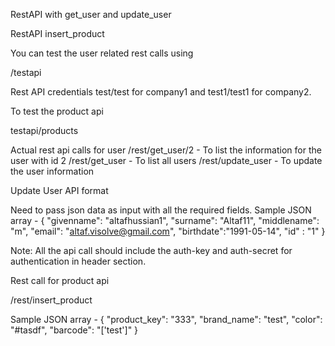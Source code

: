 RestAPI with get_user and update_user

RestAPI insert_product

You can test the user related rest calls using 

/testapi

Rest API credentials test/test for company1 and test1/test1 for company2.

To test the product api 

testapi/products

Actual rest api calls for user
/rest/get_user/2 - To list the information for the user with id 2 
/rest/get_user - To list all users
/rest/update_user - To update the user information

Update User API format

Need to pass json data as input with all the required fields. 
Sample JSON array - 
{
	"givenname": "altafhussian1",
	"surname": "Altaf11",
	"middlename": "m",
	"email": "altaf.visolve@gmail.com",
	"birthdate":"1991-05-14",
	"id" : "1"
}

Note: All the api call should include the auth-key and auth-secret for authentication in header section.

Rest call for product api

/rest/insert_product

Sample JSON array - 
{
	"product_key": "333",
	"brand_name": "test",
	"color": "#tasdf",
	"barcode": "['test']"
}
